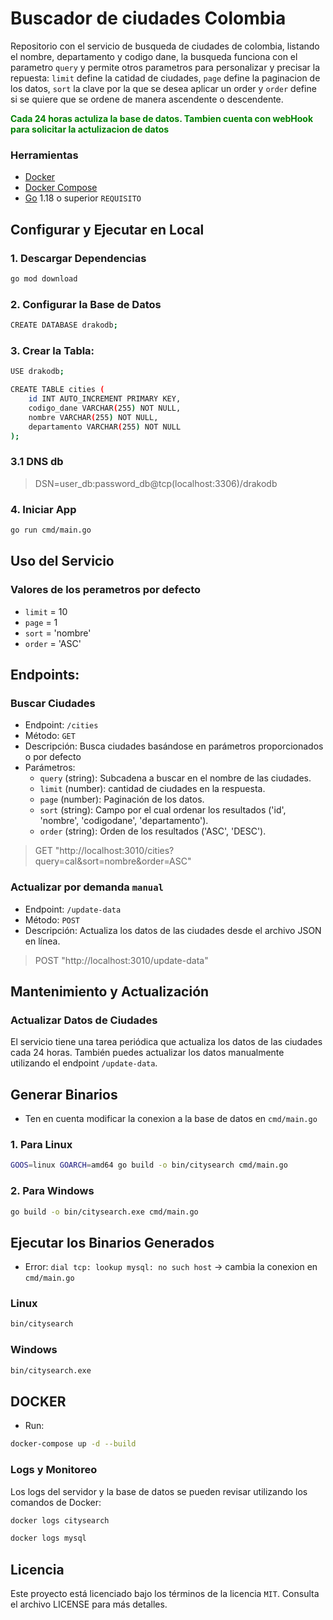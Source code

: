 # Buscador de ciudades Colombia

Repositorio con el servicio de busqueda de ciudades de colombia, listando el nombre, departamento y codigo dane, la busqueda funciona con el parametro  `query` y permite otros parametros para personalizar y precisar la repuesta: `limit` define la catidad de ciudades, `page` define la paginacion de los datos, `sort` la clave por la que se desea aplicar un order y `order` define si se quiere que se ordene de manera ascendente o descendente.

<b style="color: green">Cada 24 horas actuliza la base de datos. Tambien cuenta con webHook para solicitar la actulizacion de datos</b>

### Herramientas
- [Docker](https://www.docker.com/)
- [Docker Compose](https://docs.docker.com/compose/)
- [Go](https://golang.org/dl/) 1.18 o superior `REQUISITO`

## Configurar y Ejecutar en Local

### 1. Descargar Dependencias
```bash
go mod download
```
### 2. Configurar la Base de Datos
```bash
CREATE DATABASE drakodb;
```
### 3. Crear la Tabla:
```bash
USE drakodb;

CREATE TABLE cities (
    id INT AUTO_INCREMENT PRIMARY KEY,
    codigo_dane VARCHAR(255) NOT NULL,
    nombre VARCHAR(255) NOT NULL,
    departamento VARCHAR(255) NOT NULL
);
```
### 3.1 DNS db
> DSN=user_db:password_db@tcp(localhost:3306)/drakodb

### 4. Iniciar App
```bash
go run cmd/main.go
```

## Uso del Servicio

### Valores de los perametros por defecto
* `limit` = 10
* `page` = 1
* `sort` = 'nombre'
* `order` = 'ASC'

## Endpoints:
 
### Buscar Ciudades

* Endpoint: `/cities`
* Método: `GET`
* Descripción: Busca ciudades basándose en parámetros proporcionados o por defecto
* Parámetros:
    * `query` (string): Subcadena a buscar en el nombre de las ciudades.
    * `limit` (number): cantidad de ciudades en la respuesta.
    * `page` (number): Paginación de los datos.
    * `sort` (string): Campo por el cual ordenar los resultados ('id', 'nombre', 'codigodane', 'departamento').
    * `order` (string): Orden de los resultados ('ASC', 'DESC').

> GET "http://localhost:3010/cities?query=cal&sort=nombre&order=ASC"

### Actualizar por demanda `manual`

* Endpoint: `/update-data`
* Método: `POST`
* Descripción: Actualiza los datos de las ciudades desde el archivo JSON en línea.

> POST "http://localhost:3010/update-data"

## Mantenimiento y Actualización

### Actualizar Datos de Ciudades
El servicio tiene una tarea periódica que actualiza los datos de las ciudades cada 24 horas. También puedes actualizar los datos manualmente utilizando el endpoint `/update-data`.

## Generar Binarios

* Ten en cuenta modificar la conexion a la base de datos en `cmd/main.go`

### 1. Para Linux
```bash
GOOS=linux GOARCH=amd64 go build -o bin/citysearch cmd/main.go
```

### 2. Para Windows
```bash
go build -o bin/citysearch.exe cmd/main.go
```
## Ejecutar los Binarios Generados

* Error: `dial tcp: lookup mysql: no such host` -> cambia la conexion en `cmd/main.go`

### Linux
```bash
bin/citysearch
```

### Windows
```bash
bin/citysearch.exe
```

## DOCKER

* Run:
```sh
docker-compose up -d --build
```

### Logs y Monitoreo
Los logs del servidor y la base de datos se pueden revisar utilizando los comandos de Docker:

```sh
docker logs citysearch
```
```sh
docker logs mysql
```

## Licencia
Este proyecto está licenciado bajo los términos de la licencia `MIT`. Consulta el archivo LICENSE para más detalles.




